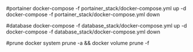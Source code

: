 #portainer
docker-compose -f portainer_stack/docker-compose.yml up -d
docker-compose -f portainer_stack/docker-compose.yml down 

#database
docker-compose -f database_stack/docker-compose.yml up -d
docker-compose -f database_stack/docker-compose.yml down 

#prune
docker system prune -a && docker volume prune -f


